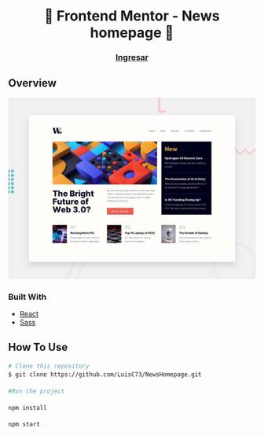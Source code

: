 <h1 align="center">👋 Frontend Mentor - News homepage 🚀</h1>

<div align="center">
  <h3>
    <a href="https://luisc73.github.io/NewsHomepage/">
      Ingresar
    </a>
  </h3>
</div>

## Overview

![Design preview for the Intro section with dropdown navigation coding challenge](./public/design/desktop-preview.jpg)

### Built With

- [React](https://reactjs.org/)
- [Sass](https://sass-lang.com/)

## How To Use

```bash
# Clone this repository
$ git clone https://github.com/LuisC73/NewsHomepage.git

#Run the project

npm install

npm start

```
